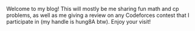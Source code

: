 Welcome to my blog! This will mostly be me sharing fun math and cp problems, as well as me giving a review on any Codeforces contest that I participate in (my handle is hung8A btw). Enjoy your visit!
